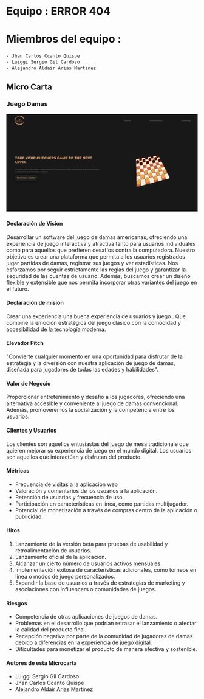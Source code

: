 # Equipo : ERROR 404

# Miembros del equipo :

    - Jhan Carlos Ccanto Quispe
    - Luiggi Sergio Gil Cardoso
    - Alejandro Aldair Arias Martinez

## Micro Carta

### Juego Damas

![Imagen de la pagina principal](./src/assets/pagina_juego_damas.png)

#### Declaración de Vision

Desarrollar un software del juego de damas americanas, ofreciendo una experiencia de juego interactiva y atractiva tanto para usuarios individuales como para aquellos que prefieren desafíos contra la computadora. Nuestro objetivo es crear una plataforma que permita a los usuarios registrados jugar partidas de damas, registrar sus juegos y ver estadísticas. Nos esforzamos por seguir estrictamente las reglas del juego y garantizar la seguridad de las cuentas de usuario. Además, buscamos crear un diseño flexible y extensible que nos permita incorporar otras variantes del juego en el futuro.

#### Declaración de misión

Crear una experiencia una buena experiencia de usuarios y juego . Que combine la emoción estratégica del juego clásico con la comodidad y accesibilidad de la tecnología moderna.

#### Elevador Pitch

"Convierte cualquier momento en una oportunidad para disfrutar de la estrategia y la diversión con nuestra aplicación de juego de damas, diseñada para jugadores de todas las edades y habilidades".

#### Valor de Negocio

Proporcionar entretenimiento y desafío a los jugadores, ofreciendo una alternativa accesible y conveniente al juego de damas convencional. Además, promoveremos la socialización y la competencia entre los usuarios.

#### Clientes y Usuarios

Los clientes son aquellos entusiastas del juego de mesa tradicionale que quieren mejorar su experiencia de juego en el mundo digital. Los usuarios son aquellos que interactúan y disfrutan del producto.

#### Métricas

- Frecuencia de visitas a la aplicación web
- Valoración y comentarios de los usuarios a la aplicación.
- Retención de usuarios y frecuencia de uso.
- Participación en características en línea, como partidas multijugador.
- Potencial de monetización a través de compras dentro de la aplicación o publicidad.

#### Hitos

1. Lanzamiento de la versión beta para pruebas de usabilidad y retroalimentación de usuarios.
2. Lanzamiento oficial de la aplicación.
3. Alcanzar un cierto número de usuarios activos mensuales.
4. Implementación exitosa de características adicionales, como torneos en línea o modos de juego personalizados.
5. Expandir la base de usuarios a través de estrategias de marketing y asociaciones con influencers o comunidades de juegos.

#### Riesgos

- Competencia de otras aplicaciones de juegos de damas.
- Problemas en el desarrollo que podrían retrasar el lanzamiento o afectar la calidad del producto final.
- Recepción negativa por parte de la comunidad de jugadores de damas debido a diferencias en la experiencia de juego digital.
- Dificultades para monetizar el producto de manera efectiva y sostenible.

#### Autores de esta Microcarta

- Luiggi Sergio Gil Cardoso
- Jhan Carlos Ccanto Quispe
- Alejandro Aldair Arias Martinez
